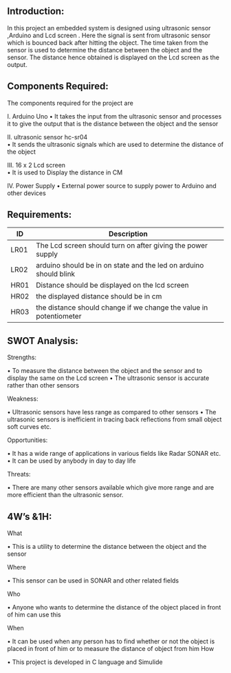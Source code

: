 ## Introduction:
In this project an embedded system is designed using ultrasonic sensor ,Arduino and Lcd screen . Here the signal is sent from ultrasonic sensor which is bounced back after hitting the object. The time taken from the sensor is used to determine the distance between the object and the sensor. The distance hence obtained is displayed on the Lcd screen as the output.




## Components Required:  
The components required for the project are


I.	Arduino Uno 
•	It takes the input from the ultrasonic sensor and processes it to give the output that is the distance between the object and the sensor
 
II.	ultrasonic sensor hc-sr04  
•	It sends the ultrasonic signals which are used to determine the distance of the object


III.	16 x 2 Lcd screen  
•	It is used to Display the distance in CM


IV.	Power Supply
•	External power source to supply power to Arduino and other devices








## Requirements: 

|  ID|Description|
  |---|---|
  | LR01 | The Lcd screen should turn on after giving the power supply
  | LR02 |  arduino should be in on state and the led on arduino should blink
  | HR01 | Distance should be displayed on the lcd screen
  | HR02 | the displayed distance should be in cm 
  | HR03 | the distance should change if we change the value in potentiometer
  
  





## SWOT Analysis:

Strengths: 

•	To measure the distance between the object and the sensor and to display the same on the Lcd screen
•	The ultrasonic sensor is accurate rather than other sensors

Weakness: 

•	Ultrasonic sensors have less range as compared to other sensors
•	The ultrasonic sensors is inefficient in tracing back reflections from small object soft curves etc.

Opportunities:

•	It has a wide range of applications in various fields like Radar SONAR etc.
•	It can be used by anybody in day to day life

Threats:

•	There are many other sensors available which give more range and are more efficient than the ultrasonic sensor.






## 4W’s &1H:

What

•	This is a utility to determine the distance between the object and the sensor

Where

•	This sensor can be used in SONAR and other related fields

Who

•	Anyone who wants to determine the distance of the object placed in front of him can use this

When

•	It can be used when any person has to find whether or not the object is placed in front of him or to measure the distance of object from him
How

•	This project is developed in C language and Simulide
